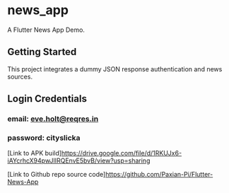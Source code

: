 # news_app

A Flutter News App Demo.

## Getting Started

This project integrates a dummy JSON response authentication and news sources.

## Login Credentials

### email: eve.holt@reqres.in

### password: cityslicka

[Link to APK build]https://drive.google.com/file/d/1RKUJx6-iAYcrhcX94pwJlIRQEnvE5bvB/view?usp=sharing

[Link to Github repo source code]https://github.com/Paxian-Pi/Flutter-News-App